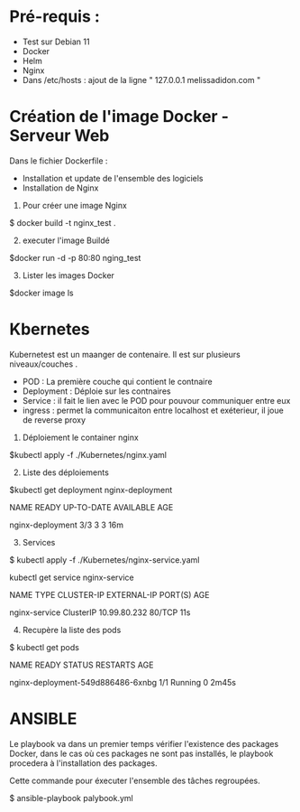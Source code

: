 # Pré-requis :
  
  - Test sur Debian 11
  - Docker
  - Helm
  - Nginx 
  - Dans /etc/hosts : ajout de la ligne " 127.0.0.1 melissadidon.com "
 
# Création de l'image Docker - Serveur Web

Dans le fichier Dockerfile :
  - Installation et update de l'ensemble des logiciels 
  - Installation de Nginx 


1. Pour créer une image Nginx  

$ docker build -t nginx_test .


2. executer l'image Buildé

$docker run -d -p 80:80 nging_test

3. Lister les images Docker 

$docker image ls

# Kbernetes

Kubernetest est un maanger de contenaire.
Il est sur plusieurs niveaux/couches . 
- POD : La première couche qui contient le contnaire
- Deployment : Déploie sur les contnaires
- Service : il fait le lien avec le POD pour pouvour communiquer entre eux 
- ingress : permet la communicaiton entre localhost et exéterieur, il joue de reverse proxy

1. Déploiement le container nginx

$kubectl apply -f ./Kubernetes/nginx.yaml


2. Liste des déploiements

$kubectl get deployment nginx-deployment

NAME               READY   UP-TO-DATE   AVAILABLE   AGE

nginx-deployment   3/3     3            3           16m


3. Services

$ kubectl apply -f ./Kubernetes/nginx-service.yaml

kubectl get service nginx-service

NAME            TYPE        CLUSTER-IP      EXTERNAL-IP   PORT(S)   AGE

nginx-service   ClusterIP   10.99.80.232   <none>        80/TCP    11s
  
  

4. Recupère la liste des pods

$ kubectl get pods
  
NAME                                READY   STATUS    RESTARTS   AGE
  
nginx-deployment-549d886486-6xnbg   1/1     Running   0          2m45s

  

# ANSIBLE 

Le playbook va dans un premier temps vérifier l'existence des packages Docker, dans le cas où ces packages ne sont pas installés, le playbook procedera à l'installation des packages.


Cette commande pour éxecuter l'ensemble des tâches regroupées.
  
$ ansible-playbook palybook.yml
